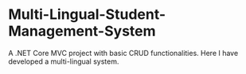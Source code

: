 # Multi-Lingual-Student-Management-System
A .NET Core MVC project with basic CRUD functionalities. Here I have developed a multi-lingual system.
